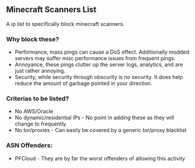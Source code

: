 ## Minecraft Scanners List

A ip list to specifically block minecraft scanners.

### Why block these?
* Performance, mass pings can cause a DoS effect.  Additionally modded servers may suffer misc performance issues from frequent pings.
* Annoyance, these pings clutter up the server logs, analytics, and are just rather annoying.
* Security, while security through obscurity is no security.  It does help reduce the amount of garbage pointed in your direction.

### Criterias to be listed?
* No AWS/Oracle
* No dynamic/residential IPs - No point in adding these as they will change to frequently.
* No tor/proxies - Can easily be covered by a generic tor/proxy blacklist


### ASN Offenders:
* PFCloud - They are by far the worst offenders of allowing this activity
